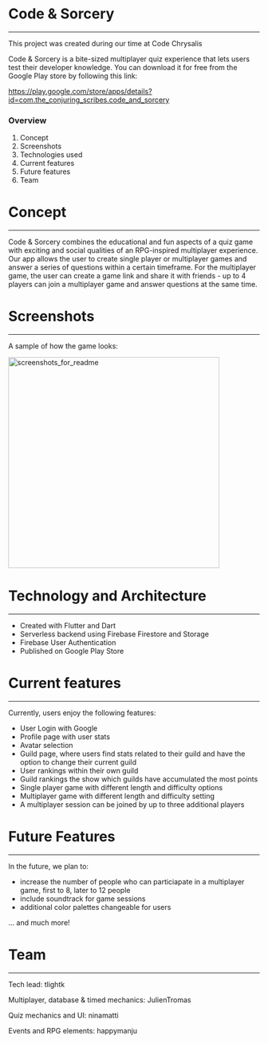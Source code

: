 # Code & Sorcery
---

This project was created during our time at Code Chrysalis

Code & Sorcery is a bite-sized multiplayer quiz experience that lets users test their developer knowledge. You can download it for free from the Google Play store by following this link:

https://play.google.com/store/apps/details?id=com.the_conjuring_scribes.code_and_sorcery

### Overview

1. Concept
2. Screenshots
3. Technologies used
4. Current features
5. Future features
6. Team

# Concept

---

Code & Sorcery combines the educational and fun aspects of a quiz game with exciting and social qualities of an RPG-inspired multiplayer experience. Our app allows the user to create single player or multiplayer games and answer a series of questions within a certain timeframe. For the multiplayer game, the user can create a game link and share it with friends - up to 4 players can join a multiplayer game and answer questions at the same time. 

# **Screenshots**

---

A sample of how the game looks:


<img width="423" alt="screenshots_for_readme" src="https://user-images.githubusercontent.com/65750361/102456339-545a5900-4084-11eb-8a81-5e07c36705b5.png">


# Technology and Architecture

---

- Created with Flutter and Dart
- Serverless backend using Firebase Firestore and Storage
- Firebase User Authentication
- Published on Google Play Store

# Current features

---

Currently, users enjoy the following features:

- User Login with Google
- Profile page with user stats
- Avatar selection
- Guild page, where users find stats related to their guild and have the option to change their current guild
- User rankings within their own guild
- Guild rankings the show which guilds have accumulated the most points
- Single player game with different length and difficulty options
- Multiplayer game with different length and difficulty setting
- A multiplayer session can be joined by up to three additional players

# Future Features

---

In the future, we plan to:
- increase the number of people who can particiapate in a multiplayer game, first to 8, later to 12 people
- include soundtrack for game sessions
- additional color palettes changeable for users

... and much more!


# Team

---

Tech lead:  tlightk

Multiplayer, database & timed mechanics: JulienTromas

Quiz mechanics and UI: ninamatti

Events and RPG elements: happymanju
